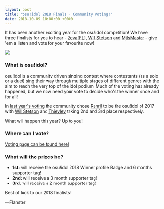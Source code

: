 ```yaml
---
layout: post
title: "osu!idol 2018 Finals - Community Voting!"
date: 2018-10-09 18:00:00 +0000
---
```


It has been another exciting year for the osu!idol competition! We have three finalists for you to hear - [Zeva[FL]](https://osu.ppy.sh/users/2805170), [Will Stetson](https://osu.ppy.sh/users/4909088) and [MjIsMaster](https://osu.ppy.sh/users/9922896) -  give 'em a listen and vote for your favourite now!

[![](/wiki/shared/news/2018-10-10-osu-idol-2018-finals-community-voting/banner.jpg)](https://osu.ppy.sh/community/contests/71)

### What is osu!idol?

osu!idol is a community driven singing contest where contestants (as a solo or a duet) sing their way through multiple stages of different genres with the aim to reach the very top of the idol podium! Much of the voting has already happened, but we now need your vote to decide who's the winner once and for all!

In [last year's voting](https://osu.ppy.sh/home/news/2017-12-03-osu-idol-2017-finals-community-voting-results) the community chose [Renril](https://osu.ppy.sh/users/4955122) to be the osu!idol of 2017 with [Will Stetson](https://osu.ppy.sh/users/4909088) and [Thievley](https://osu.ppy.sh/users/4717672) taking 2nd and 3rd place respectively.

What will happen this year? Up to you!

### Where can I vote?

[Voting page can be found here!](https://osu.ppy.sh/community/contests/71)

### What will the prizes be?

- **1st:** will receive the osu!idol 2018 Winner profile Badge and 6 months supporter tag!
- **2nd:** will receive a 3 month supporter tag!
- **3rd:** will receive a 2 month supporter tag!

Best of luck to our 2018 finalists!

—Flanster
